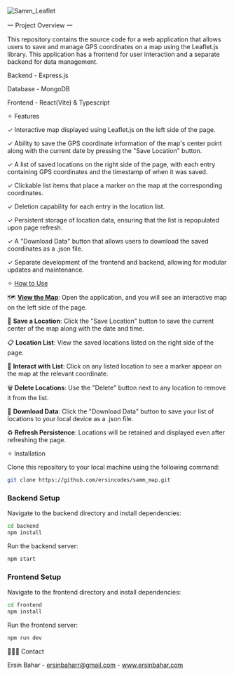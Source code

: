 ![Samm_Leaflet](https://github.com/ersincodes/samm_map/assets/115782012/15d2a1b4-26ae-4843-b5a6-ccc3f48a0601)

㆒ Project Overview ㆒

This repository contains the source code for a web application that allows users to save and manage GPS coordinates on a map using the Leaflet.js library. This application has a frontend for user interaction and a separate backend for data management. 

Backend - Express.js

Database - MongoDB

Frontend - React(Vite) & Typescript

✧ Features

✓ Interactive map displayed using Leaflet.js on the left side of the page.

✓ Ability to save the GPS coordinate information of the map's center point along with the current date by pressing the "Save Location" button.

✓ A list of saved locations on the right side of the page, with each entry containing GPS coordinates and the timestamp of when it was saved.

✓ Clickable list items that place a marker on the map at the corresponding coordinates.

✓ Deletion capability for each entry in the location list.

✓ Persistent storage of location data, ensuring that the list is repopulated upon page refresh.

✓ A "Download Data" button that allows users to download the saved coordinates as a .json file.

✓ Separate development of the frontend and backend, allowing for modular updates and maintenance.

✧ <u>How to Use</u>

🗺️ **<u>View the Map</u>**: Open the application, and you will see an interactive map on the left side of the page.

💾 **Save a Location**: Click the "Save Location" button to save the current center of the map along with the date and time.

📋 **Location List**: View the saved locations listed on the right side of the page.

🧷 **Interact with List**: Click on any listed location to see a marker appear on the map at the relevant coordinate.

🗑️ **Delete Locations**: Use the "Delete" button next to any location to remove it from the list.

📌 **Download Data**: Click the "Download Data" button to save your list of locations to your local device as a .json file.

♻️ **Refresh Persistence**: Locations will be retained and displayed even after refreshing the page.

✧ Installation

Clone this repository to your local machine using the following command:

```sh
git clone https://github.com/ersincodes/samm_map.git
```

### Backend Setup

Navigate to the backend directory and install dependencies:

```sh
cd backend
npm install
```

Run the backend server:

```sh
npm start
```
### Frontend Setup

Navigate to the frontend directory and install dependencies:

```sh
cd frontend
npm install
```

Run the frontend server:

```sh
npm run dev
```

👩🏻‍🚀 Contact

Ersin Bahar - ersinbaharr@gmail.com - www.ersinbahar.com
